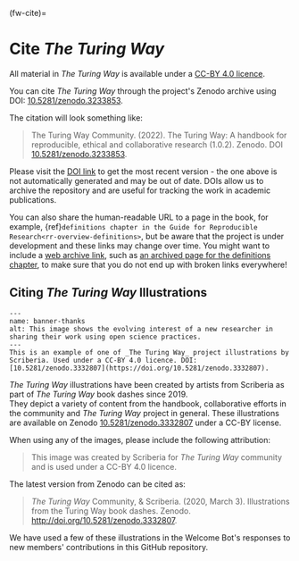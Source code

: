 (fw-cite)=
# Cite _The Turing Way_

All material in _The Turing Way_ is available under a [CC-BY 4.0 licence](https://github.com/the-turing-way/the-turing-way/blob/master/LICENSE.md).

You can cite _The Turing Way_ through the project's Zenodo archive using DOI: [10.5281/zenodo.3233853](https://zenodo.org/doi/10.5281/zenodo.3332807).

The citation will look something like:

>  The Turing Way Community. (2022). The Turing Way: A handbook for reproducible, ethical and collaborative research (1.0.2). Zenodo. DOI [10.5281/zenodo.3233853](https://zenodo.org/doi/10.5281/zenodo.3233853). 

Please visit the [DOI link](https://doi.org/10.5281/zenodo.3233853) to get the most recent version - the one above is not automatically generated and may be out of date.
DOIs allow us to archive the repository and are useful for tracking the work in academic publications.

You can also share the human-readable URL to a page in the book, for example, {ref}`definitions chapter in the Guide for Reproducible Research<rr-overview-definitions>`, but be aware that the project is under development and these links may change over time.
You might want to include a [web archive link](http://web.archive.org), such as [an archived page for the definitions chapter](https://web.archive.org/web/20191030093753/https://the-turing-way.netlify.com/reproducibility/03/definitions.html), to make sure that you do not end up with broken links everywhere!

## Citing _The Turing Way_ Illustrations

```{figure} ../figures/banner-thanks.jpg
---
name: banner-thanks
alt: This image shows the evolving interest of a new researcher in sharing their work using open science practices.
---
This is an example of one of _The Turing Way_ project illustrations by Scriberia. Used under a CC-BY 4.0 licence. DOI: [10.5281/zenodo.3332807](https://doi.org/10.5281/zenodo.3332807).
```

_The Turing Way_ illustrations have been created by artists from Scriberia as part of _The Turing Way_ book dashes since 2019.    
They depict a variety of content from the handbook, collaborative efforts in the community and _The Turing Way_ project in general. 
These illustrations are available on Zenodo [10.5281/zenodo.3332807](https://doi.org/10.5281/zenodo.3332807) under a CC-BY license.

When using any of the images, please include the following attribution:

> This image was created by Scriberia for _The Turing Way_ community and is used under a CC-BY 4.0 licence.

The latest version from Zenodo can be cited as:

> _The Turing Way_ Community, & Scriberia. (2020, March 3). Illustrations from the Turing Way book dashes. Zenodo. http://doi.org/10.5281/zenodo.3332807.

We have used a few of these illustrations in the Welcome Bot's responses to new members' contributions in this GitHub repository.
